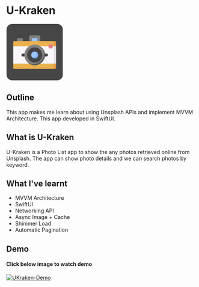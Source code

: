 # U-Kraken

![UKraken-Logo](Documentation/iOS-UKraken.png)

## Outline

This app makes me learn about using Unsplash APIs and implement MVVM Architecture. This app developed in SwiftUI.

## What is U-Kraken

U-Kraken is a Photo List app to show the any photos retrieved online from Unsplash. The app can show photo details and we can search photos by keyword.

## What I've learnt

* MVVM Architecture
* SwiftUI
* Networking API
* Async Image + Cache
* Shimmer Load
* Automatic Pagination

## Demo

#### Click below image to watch demo
[![UKraken-Demo](https://i.imgur.com/ULWph0l.png)](https://youtu.be/6OGfs3jEk7k)
